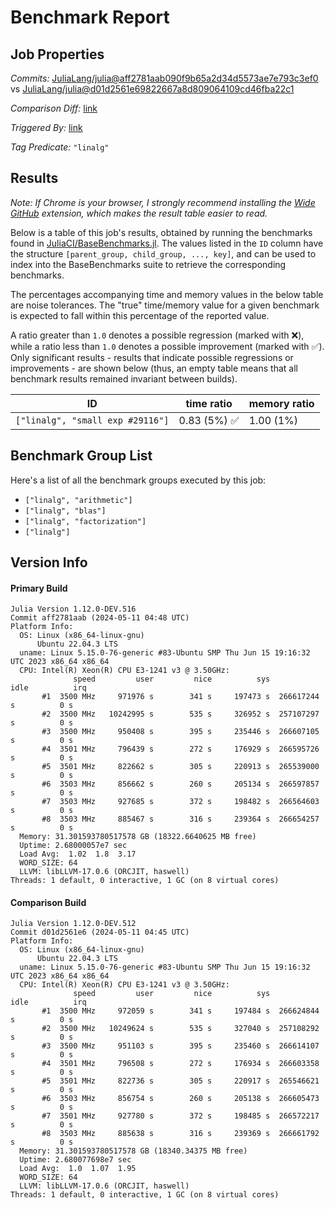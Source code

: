# Benchmark Report

## Job Properties

*Commits:* [JuliaLang/julia@aff2781aab090f9b65a2d34d5573ae7e793c3ef0](https://github.com/JuliaLang/julia/commit/aff2781aab090f9b65a2d34d5573ae7e793c3ef0) vs [JuliaLang/julia@d01d2561e69822667a8d809064109cd46fba22c1](https://github.com/JuliaLang/julia/commit/d01d2561e69822667a8d809064109cd46fba22c1)

*Comparison Diff:* [link](https://github.com/JuliaLang/julia/compare/d01d2561e69822667a8d809064109cd46fba22c1..aff2781aab090f9b65a2d34d5573ae7e793c3ef0)

*Triggered By:* [link](https://github.com/JuliaLang/julia/pull/54421#issuecomment-2106004236)

*Tag Predicate:* `"linalg"`

## Results

*Note: If Chrome is your browser, I strongly recommend installing the [Wide GitHub](https://chrome.google.com/webstore/detail/wide-github/kaalofacklcidaampbokdplbklpeldpj?hl=en)
extension, which makes the result table easier to read.*

Below is a table of this job's results, obtained by running the benchmarks found in
[JuliaCI/BaseBenchmarks.jl](https://github.com/JuliaCI/BaseBenchmarks.jl). The values
listed in the `ID` column have the structure `[parent_group, child_group, ..., key]`,
and can be used to index into the BaseBenchmarks suite to retrieve the corresponding
benchmarks.

The percentages accompanying time and memory values in the below table are noise tolerances. The "true"
time/memory value for a given benchmark is expected to fall within this percentage of the reported value.

A ratio greater than `1.0` denotes a possible regression (marked with :x:), while a ratio less
than `1.0` denotes a possible improvement (marked with :white_check_mark:). Only significant results - results
that indicate possible regressions or improvements - are shown below (thus, an empty table means that all
benchmark results remained invariant between builds).

| ID | time ratio | memory ratio |
|----|------------|--------------|
| `["linalg", "small exp #29116"]` | 0.83 (5%) :white_check_mark: | 1.00 (1%)  |

## Benchmark Group List

Here's a list of all the benchmark groups executed by this job:

- `["linalg", "arithmetic"]`
- `["linalg", "blas"]`
- `["linalg", "factorization"]`
- `["linalg"]`

## Version Info

#### Primary Build

```
Julia Version 1.12.0-DEV.516
Commit aff2781aab (2024-05-11 04:48 UTC)
Platform Info:
  OS: Linux (x86_64-linux-gnu)
      Ubuntu 22.04.3 LTS
  uname: Linux 5.15.0-76-generic #83-Ubuntu SMP Thu Jun 15 19:16:32 UTC 2023 x86_64 x86_64
  CPU: Intel(R) Xeon(R) CPU E3-1241 v3 @ 3.50GHz: 
              speed         user         nice          sys         idle          irq
       #1  3500 MHz     971976 s        341 s     197473 s  266617244 s          0 s
       #2  3500 MHz   10242995 s        535 s     326952 s  257107297 s          0 s
       #3  3500 MHz     950408 s        395 s     235446 s  266607105 s          0 s
       #4  3501 MHz     796439 s        272 s     176929 s  266595726 s          0 s
       #5  3501 MHz     822662 s        305 s     220913 s  265539000 s          0 s
       #6  3503 MHz     856662 s        260 s     205134 s  266597857 s          0 s
       #7  3503 MHz     927685 s        372 s     198482 s  266564603 s          0 s
       #8  3503 MHz     885467 s        316 s     239364 s  266654257 s          0 s
  Memory: 31.301593780517578 GB (18322.6640625 MB free)
  Uptime: 2.68000057e7 sec
  Load Avg:  1.02  1.8  3.17
  WORD_SIZE: 64
  LLVM: libLLVM-17.0.6 (ORCJIT, haswell)
Threads: 1 default, 0 interactive, 1 GC (on 8 virtual cores)

```

#### Comparison Build

```
Julia Version 1.12.0-DEV.512
Commit d01d2561e6 (2024-05-11 04:45 UTC)
Platform Info:
  OS: Linux (x86_64-linux-gnu)
      Ubuntu 22.04.3 LTS
  uname: Linux 5.15.0-76-generic #83-Ubuntu SMP Thu Jun 15 19:16:32 UTC 2023 x86_64 x86_64
  CPU: Intel(R) Xeon(R) CPU E3-1241 v3 @ 3.50GHz: 
              speed         user         nice          sys         idle          irq
       #1  3500 MHz     972059 s        341 s     197484 s  266624844 s          0 s
       #2  3500 MHz   10249624 s        535 s     327040 s  257108292 s          0 s
       #3  3500 MHz     951103 s        395 s     235460 s  266614107 s          0 s
       #4  3501 MHz     796508 s        272 s     176934 s  266603358 s          0 s
       #5  3501 MHz     822736 s        305 s     220917 s  265546621 s          0 s
       #6  3503 MHz     856754 s        260 s     205138 s  266605473 s          0 s
       #7  3501 MHz     927780 s        372 s     198485 s  266572217 s          0 s
       #8  3503 MHz     885638 s        316 s     239369 s  266661792 s          0 s
  Memory: 31.301593780517578 GB (18340.34375 MB free)
  Uptime: 2.680077698e7 sec
  Load Avg:  1.0  1.07  1.95
  WORD_SIZE: 64
  LLVM: libLLVM-17.0.6 (ORCJIT, haswell)
Threads: 1 default, 0 interactive, 1 GC (on 8 virtual cores)

```

